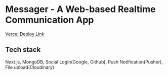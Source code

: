 # Messager - A Web-based Realtime Communication App

[Vercel Deploy Link](https://messenger-clone-delta-amber.vercel.app/)

## Tech stack

Next.js, MongoDB, Social Login(Google, Github), Push Notification(Pusher), File upload(Cloudinary)
